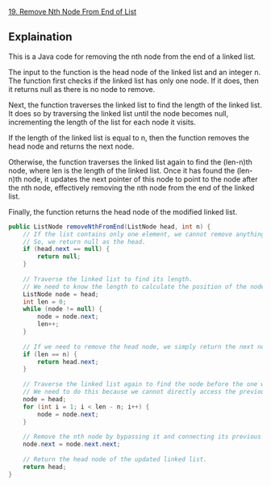 [19. Remove Nth Node From End of List
](https://leetcode.com/problems/remove-nth-node-from-end-of-list/description/)

## Explaination
This is a Java code for removing the nth node from the end of a linked list.

The input to the function is the head node of the linked list and an integer n. The function first checks if the linked list has only one node. If it does, then it returns null as there is no node to remove.

Next, the function traverses the linked list to find the length of the linked list. It does so by traversing the linked list until the node becomes null, incrementing the length of the list for each node it visits.

If the length of the linked list is equal to n, then the function removes the head node and returns the next node.

Otherwise, the function traverses the linked list again to find the (len-n)th node, where len is the length of the linked list. Once it has found the (len-n)th node, it updates the next pointer of this node to point to the node after the nth node, effectively removing the nth node from the end of the linked list.

Finally, the function returns the head node of the modified linked list.
```java
public ListNode removeNthFromEnd(ListNode head, int n) {
    // If the list contains only one element, we cannot remove anything.
    // So, we return null as the head.
    if (head.next == null) {
        return null;
    }
    
    // Traverse the linked list to find its length.
    // We need to know the length to calculate the position of the node to remove.
    ListNode node = head;
    int len = 0;
    while (node != null) {
        node = node.next;
        len++;
    }
    
    // If we need to remove the head node, we simply return the next node as the new head.
    if (len == n) {
        return head.next;
    }
    
    // Traverse the linked list again to find the node before the one we need to remove.
    // We need to do this because we cannot directly access the previous node in a singly linked list.
    node = head;
    for (int i = 1; i < len - n; i++) {
        node = node.next;
    }
    
    // Remove the nth node by bypassing it and connecting its previous node to its next node.
    node.next = node.next.next;
    
    // Return the head node of the updated linked list.
    return head;
}
```
